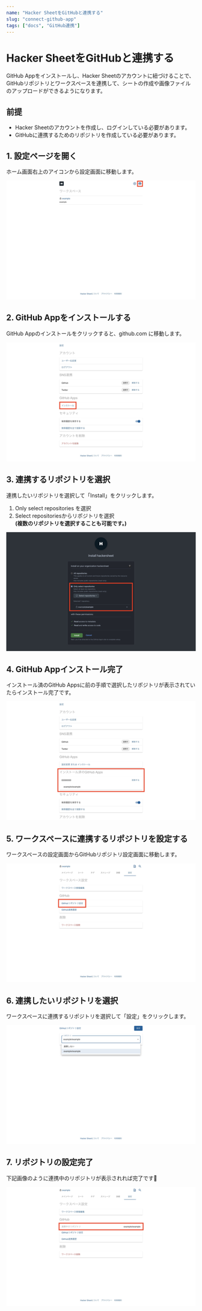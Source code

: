 ```yaml
---
name: "Hacker SheetをGitHubと連携する"
slug: "connect-github-app"
tags: ["docs", "GitHub連携"]
---
```


# Hacker SheetをGitHubと連携する

GitHub Appをインストールし、Hacker Sheetのアカウントに紐づけることで、GitHubリポジトリとワークスペースを連携して、シートの作成や画像ファイルのアップロードができるようになります。

## 前提

- Hacker Sheetのアカウントを作成し、ログインしている必要があります。
- GitHubに連携するためのリポジトリを作成している必要があります。

## 1. 設定ページを開く

ホーム画面右上のアイコンから設定画面に移動します。

![01](/docs/GitHub連携/GitHub連携01.jpg)

## 2. GitHub Appをインストールする

GitHub Appのインストールをクリックすると、github.com に移動します。

![02](/docs/GitHub連携/GitHub連携02.jpg)

## 3. 連携するリポジトリを選択

連携したいリポジトリを選択して「Install」をクリックします。

1. Only select repositories を選択
2. Select repositoriesからリポジトリを選択  
   **(複数のリポジトリを選択することも可能です。)**

![03](/docs/GitHub連携/GitHub連携03.jpg)

## 4. GitHub Appインストール完了

インストール済のGitHub Appsに前の手順で選択したリポジトリが表示されていたらインストール完了です。

![04](/docs/GitHub連携/GitHub連携04.jpg)

## 5. ワークスペースに連携するリポジトリを設定する

ワークスペースの設定画面からGitHubリポジトリ設定画面に移動します。

![05](/docs/GitHub連携/GitHub連携05.jpg)

## 6. 連携したいリポジトリを選択

ワークスペースに連携するリポジトリを選択して「設定」をクリックします。

![06](/docs/GitHub連携/GitHub連携06.jpg)

## 7. リポジトリの設定完了

下記画像のように連携中のリポジトリが表示されれば完了です🎉

![07](/docs/GitHub連携/GitHub連携07.jpg)
